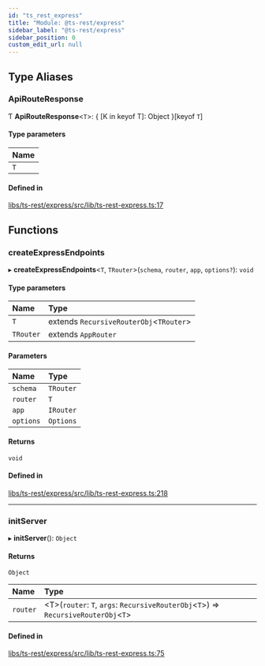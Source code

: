 ```yaml
---
id: "ts_rest_express"
title: "Module: @ts-rest/express"
sidebar_label: "@ts-rest/express"
sidebar_position: 0
custom_edit_url: null
---
```


## Type Aliases

### ApiRouteResponse

Ƭ **ApiRouteResponse**<`T`\>: { [K in keyof T]: Object }[keyof `T`]

#### Type parameters

| Name |
| :------ |
| `T` |

#### Defined in

[libs/ts-rest/express/src/lib/ts-rest-express.ts:17](https://github.com/oliverbutler/tscont/blob/2b17a44/libs/ts-rest/express/src/lib/ts-rest-express.ts#L17)

## Functions

### createExpressEndpoints

▸ **createExpressEndpoints**<`T`, `TRouter`\>(`schema`, `router`, `app`, `options?`): `void`

#### Type parameters

| Name | Type |
| :------ | :------ |
| `T` | extends `RecursiveRouterObj`<`TRouter`\> |
| `TRouter` | extends `AppRouter` |

#### Parameters

| Name | Type |
| :------ | :------ |
| `schema` | `TRouter` |
| `router` | `T` |
| `app` | `IRouter` |
| `options` | `Options` |

#### Returns

`void`

#### Defined in

[libs/ts-rest/express/src/lib/ts-rest-express.ts:218](https://github.com/oliverbutler/tscont/blob/2b17a44/libs/ts-rest/express/src/lib/ts-rest-express.ts#L218)

___

### initServer

▸ **initServer**(): `Object`

#### Returns

`Object`

| Name | Type |
| :------ | :------ |
| `router` | <T\>(`router`: `T`, `args`: `RecursiveRouterObj`<`T`\>) => `RecursiveRouterObj`<`T`\> |

#### Defined in

[libs/ts-rest/express/src/lib/ts-rest-express.ts:75](https://github.com/oliverbutler/tscont/blob/2b17a44/libs/ts-rest/express/src/lib/ts-rest-express.ts#L75)
